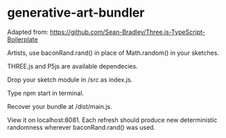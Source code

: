 # generative-art-bundler

Adapted from: https://github.com/Sean-Bradley/Three.js-TypeScript-Boilerplate

Artists, use baconRand.rand() in place of Math.random() in your sketches.

THREE.js and P5js are available dependecies.

Drop your sketch module in /src as index.js.

Type npm start in terminal.

Recover your bundle at /dist/main.js.

View it on localhost:8081. Each refresh should produce new deterministic randomness wherever baconRand.rand() was used.
